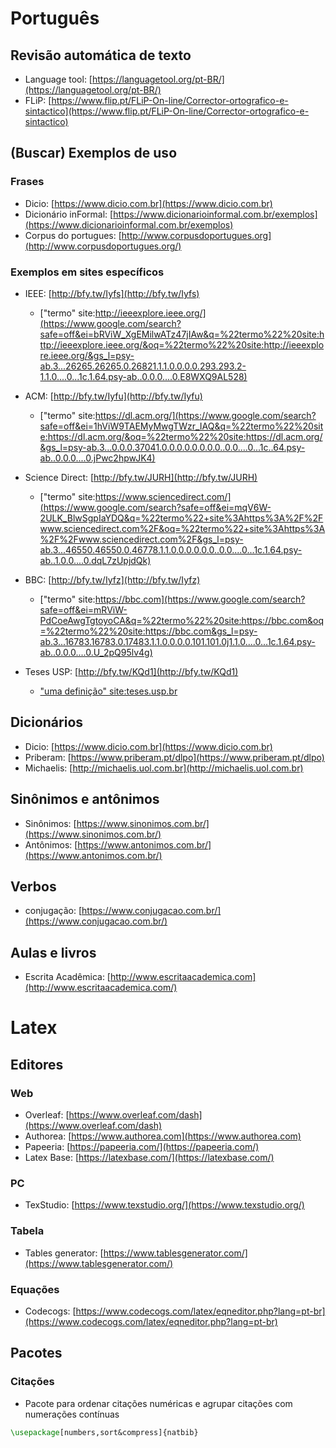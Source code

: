 Português
=========

Revisão automática de texto
---------------------------

* Language tool: [https://languagetool.org/pt-BR/](https://languagetool.org/pt-BR/)
*   FLiP: [https://www.flip.pt/FLiP-On-line/Corrector-ortografico-e-sintactico](https://www.flip.pt/FLiP-On-line/Corrector-ortografico-e-sintactico)


(Buscar) Exemplos de uso
------------------------

### Frases

*   Dicio: [https://www.dicio.com.br](https://www.dicio.com.br)
*   Dicionário inFormal: [https://www.dicionarioinformal.com.br/exemplos](https://www.dicionarioinformal.com.br/exemplos)
*   Corpus do portugues: [http://www.corpusdoportugues.org](http://www.corpusdoportugues.org/)

### Exemplos em sites específicos

*   IEEE: [http://bfy.tw/Iyfs](http://bfy.tw/Iyfs)
	*   ["termo" site:http://ieeexplore.ieee.org/](https://www.google.com/search?safe=off&ei=bRViW_XgEMilwATz47jIAw&q=%22termo%22%20site:http://ieeexplore.ieee.org/&oq=%22termo%22%20site:http://ieeexplore.ieee.org/&gs_l=psy-ab.3...26265.26265.0.26821.1.1.0.0.0.0.293.293.2-1.1.0....0...1c.1.64.psy-ab..0.0.0....0.E8WXQ9AL528)

*   ACM: [http://bfy.tw/Iyfu](http://bfy.tw/Iyfu)
	*   ["termo" site:https://dl.acm.org/](https://www.google.com/search?safe=off&ei=1hViW9TAEMyMwgTWzr_IAQ&q=%22termo%22%20site:https://dl.acm.org/&oq=%22termo%22%20site:https://dl.acm.org/&gs_l=psy-ab.3...0.0.0.37041.0.0.0.0.0.0.0.0..0.0....0...1c..64.psy-ab..0.0.0....0.jPwc2hpwJK4)

*   Science Direct: [http://bfy.tw/JURH](http://bfy.tw/JURH)
	*   ["termo" site:https://www.sciencedirect.com/](https://www.google.com/search?safe=off&ei=mqV6W-2ULK_BlwSgpIaYDQ&q=%22termo%22+site%3Ahttps%3A%2F%2Fwww.sciencedirect.com%2F&oq=%22termo%22+site%3Ahttps%3A%2F%2Fwww.sciencedirect.com%2F&gs_l=psy-ab.3...46550.46550.0.46778.1.1.0.0.0.0.0.0..0.0....0...1c.1.64.psy-ab..1.0.0....0.dqL7zUpjdQk)

*   BBC: [http://bfy.tw/Iyfz](http://bfy.tw/Iyfz)
	*   ["termo" site:https://bbc.com](https://www.google.com/search?safe=off&ei=mRViW-PdCoeAwgTgtoyoCA&q=%22termo%22%20site:https://bbc.com&oq=%22termo%22%20site:https://bbc.com&gs_l=psy-ab.3...16783.16783.0.17483.1.1.0.0.0.0.101.101.0j1.1.0....0...1c.1.64.psy-ab..0.0.0....0.U_2pQ95lv4g)

*   Teses USP: [http://bfy.tw/KQd1](http://bfy.tw/KQd1)
	*   ["uma definição" site:teses.usp.br](https://www.google.com/search?q=%22uma+defini%C3%A7%C3%A3o%22+site%3Ateses.usp.br)

Dicionários
-----------

*   Dicio: [https://www.dicio.com.br](https://www.dicio.com.br)
*   Priberam: [https://www.priberam.pt/dlpo](https://www.priberam.pt/dlpo)
*   Michaelis: [http://michaelis.uol.com.br](http://michaelis.uol.com.br)

Sinônimos e antônimos
---------

*   Sinônimos: [https://www.sinonimos.com.br/](https://www.sinonimos.com.br/)
*   Antônimos: [https://www.antonimos.com.br/](https://www.antonimos.com.br/)

Verbos
---------

*   conjugação: [https://www.conjugacao.com.br/](https://www.conjugacao.com.br/)


Aulas e livros
--------------

*   Escrita Acadêmica: [http://www.escritaacademica.com](http://www.escritaacademica.com/)

Latex
=========

Editores
--------------

### Web
* Overleaf: [https://www.overleaf.com/dash](https://www.overleaf.com/dash)
* Authorea: [https://www.authorea.com](https://www.authorea.com)
* Papeeria: [https://papeeria.com/](https://papeeria.com/)
* Latex Base: [https://latexbase.com/](https://latexbase.com/)

### PC
* TexStudio: [https://www.texstudio.org/](https://www.texstudio.org/)

### Tabela
* Tables generator: [https://www.tablesgenerator.com/](https://www.tablesgenerator.com/)

### Equações
* Codecogs: [https://www.codecogs.com/latex/eqneditor.php?lang=pt-br](https://www.codecogs.com/latex/eqneditor.php?lang=pt-br)

Pacotes
--------------

### Citações
* Pacote para ordenar citações numéricas e agrupar citações com numerações contínuas 
```latex
\usepackage[numbers,sort&compress]{natbib}
```
